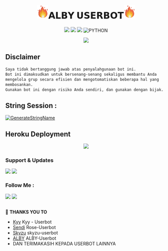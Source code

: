 <h1 align="center"><img src="./resources/extras/GeezFire.gif" width="35px">𝗔𝗟𝗕𝗬 𝗨𝗦𝗘𝗥𝗕𝗢𝗧<img src="./resources/extras/GeezFire.gif" width="35px"></h1>

<p align="center">
    <a href="https://github.com/PunyaAlby/ALBY-Userbot/commits/ALBY-Userbot"><img src="https://img.shields.io/github/last-commit/PunyaAlby/Alby-Userbot?color=ff0000&logo=github&logoColor=ffffff&style=for-the-badge" /></a>
    <a href="https://github.com/PunyaAlby/ALBY-Userbot"> <img src="https://img.shields.io/github/repo-size/PunyaAlby/ALBY-Userbot?logo=github&style=for-the-badge" /></a>
    <a href="https://pypi.org/project/Telethon/"><img src="https://img.shields.io/pypi/v/telethon?color=important&label=telethon&logo=python&logoColor=brightgreen&style=for-the-badge" /></a>
    <img alt="PYTHON" src="https://img.shields.io/badge/PYTHON-v3.9.6-purple?style=for-the-badge&logo=appveyor"/>
    </p>


<p align="center">
  <img src="https://telegra.ph/file/cbe826936d4de9ec1838a.jpg">
</p>


## Disclaimer

```
Saya tidak bertanggung jawab atas penyalahgunaan bot ini.
Bot ini dimaksudkan untuk bersenang-senang sekaligus membantu Anda
mengelola grup secara efisien dan mengotomatiskan beberapa hal yang membosankan.
Gunakan bot ini dengan risiko Anda sendiri, dan gunakan dengan bijak.
```


## String Session :
[![GenerateStringName](https://img.shields.io/badge/repl.it-generateStringName-white)](https://replit.com/@rizkyhmdanii16/StringSession)


## Heroku Deployment
<p align="center">
<a href="https://heroku.com/deploy?template=https://github.com/PunyaAlby/ALBYY/"><img src="https://www.herokucdn.com/deploy/button.svg" /></a>
</p>


### Support & Updates 
<a href="https://t.me/ruangdiskusikami"><img src="https://img.shields.io/badge/Join-Group%20Support-red.svg?style=for-the-badge&logo=Telegram"></a> <a href="https://t.me/ruangprojects"><img src="https://img.shields.io/badge/Join-Updates%20Channel-white.svg?style=for-the-badge&logo=Telegram"></a>

### Follow Me :
<p align="left">
<a href="https://github.com/PunyaAlby"><img src="https://img.shields.io/badge/GitHub-Follow%20on%20GitHub-inactive.svg?logo=github"></a> <a href="https://instagram.com/fadzkuruuniialmuttaqiin"><img src="https://img.shields.io/badge/Instagram-Follow%20on%20Instagram-important.svg?logo=instagram"></a>
</p>

##

🔰 **THANKS YOU TO**
*   [Kyy](https://github.com/muhammadrizky16/Kyy-Userbot)   Kyy - Userbot
*   [Sendi](https://github.com/SendiAp/Rose-Userbot)   Rose-Userbot
*   [Skyzu](https://github.com/Skyzu/skyzu-userbot)   skyzu-userbot
*   [ALBY](https://github.com/PunyaAlby/ALBY-Userbot)   ALBY-Userbot
*   DAN TERIMAKASIH KEPADA USERBOT LAINNYA
